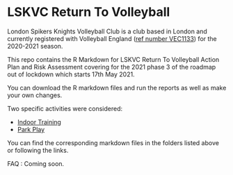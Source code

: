 # LSKVC Return To Volleyball 

London Spikers Knights Volleyball Club is a club based in London and currently registered with Volleyball England ([ref number VEC1133](https://github.com/cuisquare/ReturnToVolleyball/blob/master/ve%20membership%202020%202021.pdf)) for the 2020-2021 season. 

This repo contains the R Markdown for LSKVC Return To Volleyball Action Plan and Risk Assessment covering for the 2021 phase 3 of the roadmap out of lockdown which starts 17th May 2021. 

You can download the R markdown files and run the reports as well as make your own changes. 

Two specific activities were considered: 

* [Indoor Training](https://github.com/cuisquare/ReturnToVolleyball/tree/master/IndoorTraining) 
* [Park Play](https://github.com/cuisquare/ReturnToVolleyball/tree/master/OutdoorPlay) 

You can find the corresponding markdown files in the folders listed above or following the links.

FAQ : Coming soon.

